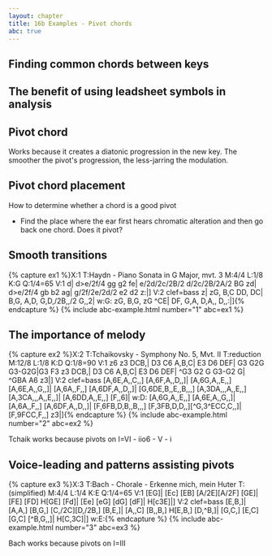```yaml
---
layout: chapter
title: 16b Examples - Pivot chords
abc: true
---
```


## Finding common chords between keys

## The benefit of using leadsheet symbols in analysis

## Pivot chord

Works because it creates a diatonic progression in the new key. The smoother the pivot's progression, the less-jarring the modulation.

## Pivot chord placement

How to determine whether a chord is a good pivot
- Find the place where the ear first hears chromatic alteration and then go back one chord. Does it pivot?

## Smooth transitions

{% capture ex1 %}X:1
T:Haydn - Piano Sonata in G Major, mvt. 3
M:4/4
L:1/8
K:G
Q:1/4=65
V:1
d| d>e/2f/4 gg g2 fe| e/2d/2c/2B/2 d/2c/2B/2A/2 BG zd|
d>e/2f/4 gb b2 ag| g/2f/2e/2d/2 e2 d2 z:|]
V:2 clef=bass
z| zG, B,C DD, DC| B,G, A,D, G,D,/2B,,/2 G,,2|
w:G:
zG, B,G, zG ^CE| DF, G,A, D,A,, D,,:|]{% endcapture %}
{% include abc-example.html number="1" abc=ex1 %}

## The importance of melody

{% capture ex2 %}X:2
T:Tchaikovsky - Symphony No. 5, Mvt. II
T:reduction
M:12/8
L:1/8
K:D
Q:1/8=90
V:1
z6 z3 DCB,| D3 C6 A,B,C| E3 D6 DEF| G3 G2G G3-G2G|G3 F3 z3 DCB,|
D3 C6 A,B,C| E3 D6 DEF| ^G3 G2 G G3-G2 G| ^GBA A6 z3|]
V:2 clef=bass
[A,6E,A,,C,,] [A,6F,A,,D,,]| [A,6G,A,,E,,] [A,6E,A,,G,,]| [A,6A,,F,,] [A,6DF,A,,D,,]| [G,6DE,B,,E,,B,,,] [A,3DA,,,A,,E,,][A,3CA,,,A,,E,,]| [A,6DD,A,,E,,] [F,,6]|
w:D:
[A,6G,A,,E,,] [A,6E,A,,G,,]| [A,6A,,F,,] [A,6DF,A,,D,,]| [F,6FB,D,B,,B,,,] [F,3FB,D,D,,][^G,3^ECC,C,,]| [F,9FCC,F,,] z3|]{% endcapture %}
{% include abc-example.html number="2" abc=ex2 %}

Tchaik works because pivots on I=VI - iio6 - V - i

## Voice-leading and patterns assisting pivots

{% capture ex3 %}X:3
T:Bach - Chorale - Erkenne mich, mein Huter
T:(simplified)
M:4/4
L:1/4
K:E
Q:1/4=65
V:1
[EG]| [Ec] [EB] [A/2E][A/2F] [GE]| [FE] [FD] H[GE] [Fd]| [Ee] [eG] [dG] [dF]| H[c3E]|]
V:2 clef=bass
[E,B,]| [A,A,] [B,G,] [C,/2C][D,/2B,] [B,E,]| [A,,C] [B,,B,] H[E,B,] [D,^B,]| [G,C,] [E,C] [G,C] [^B,G,,]| H[C,3C]|]
w:E:{% endcapture %}
{% include abc-example.html number="3" abc=ex3 %}

Bach works because pivots on I=III



